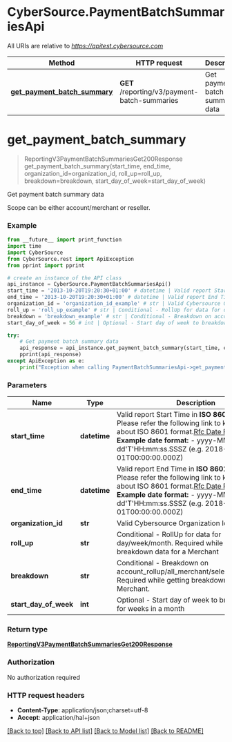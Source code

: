 # CyberSource.PaymentBatchSummariesApi

All URIs are relative to *https://apitest.cybersource.com*

Method | HTTP request | Description
------------- | ------------- | -------------
[**get_payment_batch_summary**](PaymentBatchSummariesApi.md#get_payment_batch_summary) | **GET** /reporting/v3/payment-batch-summaries | Get payment batch summary data


# **get_payment_batch_summary**
> ReportingV3PaymentBatchSummariesGet200Response get_payment_batch_summary(start_time, end_time, organization_id=organization_id, roll_up=roll_up, breakdown=breakdown, start_day_of_week=start_day_of_week)

Get payment batch summary data

Scope can be either account/merchant or reseller.

### Example 
```python
from __future__ import print_function
import time
import CyberSource
from CyberSource.rest import ApiException
from pprint import pprint

# create an instance of the API class
api_instance = CyberSource.PaymentBatchSummariesApi()
start_time = '2013-10-20T19:20:30+01:00' # datetime | Valid report Start Time in **ISO 8601 format** Please refer the following link to know more about ISO 8601 format.[Rfc Date Format](https://xml2rfc.tools.ietf.org/public/rfc/html/rfc3339.html#anchor14)  **Example date format:**   - yyyy-MM-dd'T'HH:mm:ss.SSSZ (e.g. 2018-01-01T00:00:00.000Z) 
end_time = '2013-10-20T19:20:30+01:00' # datetime | Valid report End Time in **ISO 8601 format** Please refer the following link to know more about ISO 8601 format.[Rfc Date Format](https://xml2rfc.tools.ietf.org/public/rfc/html/rfc3339.html#anchor14)  **Example date format:**   - yyyy-MM-dd'T'HH:mm:ss.SSSZ (e.g. 2018-01-01T00:00:00.000Z) 
organization_id = 'organization_id_example' # str | Valid Cybersource Organization Id (optional)
roll_up = 'roll_up_example' # str | Conditional - RollUp for data for day/week/month. Required while getting breakdown data for a Merchant (optional)
breakdown = 'breakdown_example' # str | Conditional - Breakdown on account_rollup/all_merchant/selected_merchant. Required while getting breakdown data for a Merchant. (optional)
start_day_of_week = 56 # int | Optional - Start day of week to breakdown data for weeks in a month (optional)

try: 
    # Get payment batch summary data
    api_response = api_instance.get_payment_batch_summary(start_time, end_time, organization_id=organization_id, roll_up=roll_up, breakdown=breakdown, start_day_of_week=start_day_of_week)
    pprint(api_response)
except ApiException as e:
    print("Exception when calling PaymentBatchSummariesApi->get_payment_batch_summary: %s\n" % e)
```

### Parameters

Name | Type | Description  | Notes
------------- | ------------- | ------------- | -------------
 **start_time** | **datetime**| Valid report Start Time in **ISO 8601 format** Please refer the following link to know more about ISO 8601 format.[Rfc Date Format](https://xml2rfc.tools.ietf.org/public/rfc/html/rfc3339.html#anchor14)  **Example date format:**   - yyyy-MM-dd&#39;T&#39;HH:mm:ss.SSSZ (e.g. 2018-01-01T00:00:00.000Z)  | 
 **end_time** | **datetime**| Valid report End Time in **ISO 8601 format** Please refer the following link to know more about ISO 8601 format.[Rfc Date Format](https://xml2rfc.tools.ietf.org/public/rfc/html/rfc3339.html#anchor14)  **Example date format:**   - yyyy-MM-dd&#39;T&#39;HH:mm:ss.SSSZ (e.g. 2018-01-01T00:00:00.000Z)  | 
 **organization_id** | **str**| Valid Cybersource Organization Id | [optional] 
 **roll_up** | **str**| Conditional - RollUp for data for day/week/month. Required while getting breakdown data for a Merchant | [optional] 
 **breakdown** | **str**| Conditional - Breakdown on account_rollup/all_merchant/selected_merchant. Required while getting breakdown data for a Merchant. | [optional] 
 **start_day_of_week** | **int**| Optional - Start day of week to breakdown data for weeks in a month | [optional] 

### Return type

[**ReportingV3PaymentBatchSummariesGet200Response**](ReportingV3PaymentBatchSummariesGet200Response.md)

### Authorization

No authorization required

### HTTP request headers

 - **Content-Type**: application/json;charset=utf-8
 - **Accept**: application/hal+json

[[Back to top]](#) [[Back to API list]](../README.md#documentation-for-api-endpoints) [[Back to Model list]](../README.md#documentation-for-models) [[Back to README]](../README.md)

